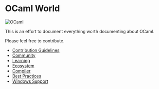 # OCaml World

![OCaml](https://ocaml.org/img/colour-transparent-icon.svg)

This is an effort to document everything worth documenting about OCaml.

Please feel free to contribute.

* [Contribution Guidelines](meta/contributing.md)
* [Community](community/community.md)
* [Learning](learning/learning.md)
* [Ecosystem](ecosystem/ecosystem.md)
* [Compiler](compiler/compiler.md)
* [Best Practices](learning/best_practices.md)
* [Windows Support](ecosystem/windows_support.md)
